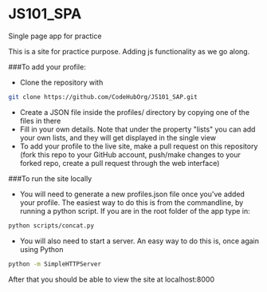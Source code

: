 # JS101_SPA
Single page app for practice

This is a site for practice purpose. Adding js functionality as we go along. 

###To add your profile:

- Clone the repository with 
```bash 
git clone https://github.com/CodeHubOrg/JS101_SAP.git
```
- Create a JSON file inside the profiles/ directory by copying one of the files in there
- Fill in your own details. Note that under the property "lists" you can add your own lists, and they will get displayed in the single view
- To add your profile to the live site, make a pull request on this repository (fork this repo to your GitHub account, push/make changes to your forked repo, create a pull request through the web interface)

###To run the site locally
- You will need to generate a new profiles.json file once you\'ve added your profile. The easiest way to do this is from the commandline, by running a python script. If you are in the root folder of the app type in:
```bash
python scripts/concat.py
```
- You will also need to start a server. An easy way to do this is, once again using Python
```bash
python -m SimpleHTTPServer
```

After that you should be able to view the site at localhost:8000

